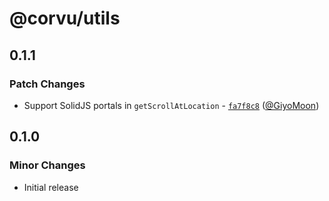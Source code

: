 # @corvu/utils

## 0.1.1

### Patch Changes

- Support SolidJS portals in `getScrollAtLocation` - [`fa7f8c8`](https://github.com/corvudev/corvu/commit/fa7f8c845a5ab53afcfc8246da9025b5054f607c) ([@GiyoMoon](https://github.com/GiyoMoon))

## 0.1.0

### Minor Changes

- Initial release
